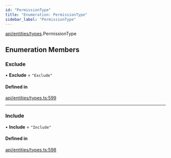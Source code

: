 ```yaml
---
id: "PermissionType"
title: "Enumeration: PermissionType"
sidebar_label: "PermissionType"
---
```


[api/entities/types](../../../../../modules/API/Entities/Types/Types.md).PermissionType

## Enumeration Members

### Exclude

• **Exclude** = ``"Exclude"``

#### Defined in

[api/entities/types.ts:599](https://github.com/PolymeshAssociation/polymesh-sdk/blob/88db4a911/src/api/entities/types.ts#L599)

___

### Include

• **Include** = ``"Include"``

#### Defined in

[api/entities/types.ts:598](https://github.com/PolymeshAssociation/polymesh-sdk/blob/88db4a911/src/api/entities/types.ts#L598)

